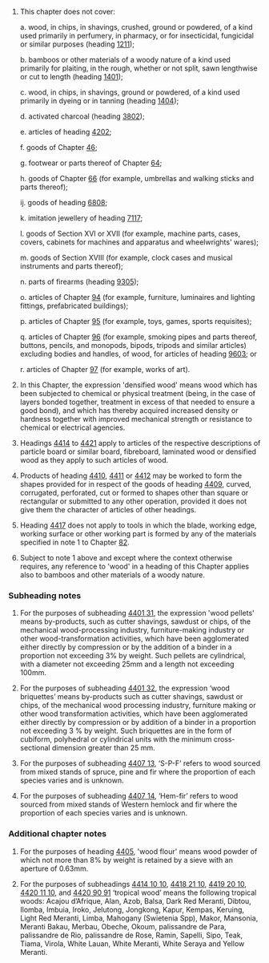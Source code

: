 1. This chapter does not cover:

    a. wood, in chips, in shavings, crushed, ground or powdered, of a kind used primarily in perfumery, in pharmacy, or for insecticidal, fungicidal or similar purposes (heading [1211](/headings/1211));
    
    b. bamboos or other materials of a woody nature of a kind used primarily for plaiting, in the rough, whether or not split, sawn lengthwise or cut to length (heading [1401](/headings/1401));
    
    c. wood, in chips, in shavings, ground or powdered, of a kind used primarily in dyeing or in tanning (heading [1404](/headings/1404));
    
    d. activated charcoal (heading [3802](/headings/3802));
    
    e. articles of heading [4202](/headings/4202);
    
    f. goods of Chapter [46](/chapters/46);
    
    g. footwear or parts thereof of Chapter [64](/chapters/64);
    
    h. goods of Chapter [66](/chapters/66) (for example, umbrellas and walking sticks and parts thereof);
    
    ij. goods of heading [6808](/headings/6808);
    
    k. imitation jewellery of heading [7117](/headings/7117);
    
    l. goods of Section XVI or XVII (for example, machine parts, cases, covers, cabinets for machines and apparatus and wheelwrights' wares);
    
    m. goods of Section XVIII (for example, clock cases and musical instruments and parts thereof);
    
    n. parts of firearms (heading [9305](/headings/9305));
    
    o. articles of Chapter [94](/chapters/94) (for example, furniture, luminaires  and lighting fittings, prefabricated buildings);
    
    p. articles of Chapter [95](/chapters/95) (for example, toys, games, sports requisites);
    
    q. articles of Chapter [96](/chapters/96) (for example, smoking pipes and parts thereof, buttons, pencils, and monopods, bipods, tripods and similar articles) excluding bodies and handles, of wood, for articles of heading [9603](/headings/9603); or
    
    r. articles of Chapter [97](/chapters/97) (for example, works of art).

2. In this Chapter, the expression 'densified wood' means wood which has been subjected to chemical or physical treatment (being, in the case of layers bonded together, treatment in excess of that needed to ensure a good bond), and which has thereby acquired increased density or hardness together with improved mechanical strength or resistance to chemical or electrical agencies.

3. Headings [4414](/headings/4414) to [4421](/headings/4421) apply to articles of the respective descriptions of particle board or similar board, fibreboard, laminated wood or densified wood as they apply to such articles of wood.

4. Products of heading [4410](/headings/4410), [4411](/headings/4411) or [4412](/headings/4412) may be worked to form the shapes provided for in respect of the goods of heading [4409](/headings/4409), curved, corrugated, perforated, cut or formed to shapes other than square or rectangular or submitted to any other operation, provided it does not give them the character of articles of other headings.

5. Heading [4417](/headings/4417) does not apply to tools in which the blade, working edge, working surface or other working part is formed by any of the materials specified in note 1 to Chapter [82](/chapters/82).

6. Subject to note 1 above and except where the context otherwise requires, any reference to 'wood' in a heading of this Chapter applies also to bamboos and other materials of a woody nature.

### Subheading notes

1. For the purposes of subheading [4401 31](/commodities/4401310000), the expression 'wood pellets' means by-products, such as cutter shavings, sawdust or chips, of the mechanical wood-processing industry, furniture-making industry or other wood-transformation activities, which have been agglomerated either directly by compression or by the addition of a binder in a proportion not exceeding 3% by weight. Such pellets are cylindrical, with a diameter not exceeding 25mm and a length not exceeding 100mm.

2. For the purposes of subheading [4401 32](/commodities/4401320000), the expression ‘wood briquettes’ means by-products such as cutter shavings, sawdust or chips, of the mechanical wood processing industry, furniture making or other wood transformation activities, which have been agglomerated either directly by compression or by addition of a binder in a proportion not exceeding 3 % by weight. Such briquettes are in the form of cubiform, polyhedral or cylindrical units with the minimum cross-sectional dimension greater than 25 mm.

3. For the purposes of subheading [4407 13](/subheadings/4407130000-80), ‘S-P-F’ refers to wood sourced from mixed stands of spruce, pine and fir where the proportion of each species varies and is unknown.

4. For the purposes of subheading [4407 14](/subheadings/4407140000-80), ‘Hem-fir’ refers to wood sourced from mixed stands of Western hemlock and fir where the proportion of each species varies and is unknown.

### Additional chapter notes

1. For the purposes of heading [4405](/headings/4405), 'wood flour' means wood powder of which not more than 8% by weight is retained by a sieve with an aperture of 0.63mm.

2. For the purposes of subheadings [4414 10 10](/commodities/4414101000), [4418 21 10](/commodities/4418211000), [4419 20 10](/commodities/4419201000), [4420 11 10](/subheadings/4420111000-80), and [4420 90 91](/subheadings/4420909100-80) ‘tropical wood’ means the following tropical woods: Acajou d’Afrique, Alan, Azob, Balsa, Dark Red Meranti, Dibtou, Ilomba, Imbuia, Iroko, Jelutong, Jongkong, Kapur, Kempas, Keruing, Light Red Meranti, Limba, Mahogany (Swietenia Spp), Makor, Mansonia, Meranti Bakau, Merbau, Obeche, Okoum, palissandre de Para, palissandre de Rio, palissandre de Rose, Ramin, Sapelli, Sipo, Teak, Tiama, Virola, White Lauan, White Meranti, White Seraya and Yellow Meranti.